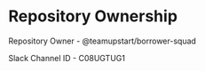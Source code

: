 # Repository Ownership
Repository Owner - @teamupstart/borrower-squad

Slack Channel ID - C08UGTUG1
